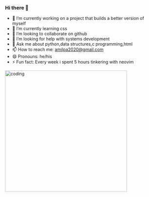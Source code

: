 ### Hi there 👋


- 🔭 I’m currently working on a project that builds a better version of myself
- 🌱 I’m currently learning css 
- 👯 I’m looking to collaborate on github
- 🤔 I’m looking for help with systems development
- 💬 Ask me about python,data structures,c programming,html
- 📫 How to reach me: amilpa2020@gmail.com
- 😄 Pronouns: he/his
- ⚡ Fun fact: Every week i spent 5 hours tinkering with neovim

<img aligh="left" alt="coding" width="400" src="https://media.tenor.com/BfprZBD7YqUAAAAC/pusheen-animated-pusheen.gif">


